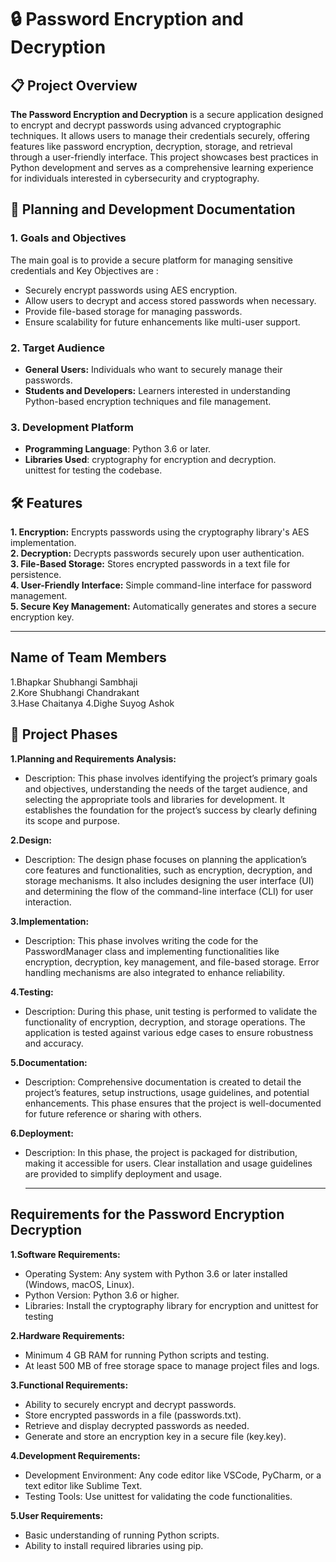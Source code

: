 # 🔒 Password Encryption and Decryption
## 📋 Project Overview

**The Password Encryption and Decryption** is a secure application designed to encrypt and decrypt passwords using advanced cryptographic techniques. It allows users to manage their credentials securely, offering features like password encryption, decryption, storage, and retrieval through a user-friendly interface.
This project showcases best practices in Python development and serves as a comprehensive learning experience for individuals interested in cybersecurity and cryptography.

## 📝 Planning and Development Documentation
### 1. Goals and Objectives
The main goal is to provide a secure platform for managing sensitive credentials and Key Objectives are :
- Securely encrypt passwords using AES encryption.
- Allow users to decrypt and access stored passwords when necessary.
- Provide file-based storage for managing passwords.
- Ensure scalability for future enhancements like multi-user support.
 ### 2. Target Audience
- **General Users:** Individuals who want to securely manage their passwords.
- **Students and Developers:** Learners interested in understanding Python-based encryption techniques and file management.
 ### 3. Development Platform
- **Programming Language**: Python 3.6 or later.
- **Libraries Used**:
 cryptography for encryption and decryption.  
 unittest for testing the codebase.

## 🛠️ Features
**1. Encryption:** Encrypts passwords using the cryptography library's AES implementation.  
**2. Decryption:** Decrypts passwords securely upon user authentication.  
**3. File-Based Storage:** Stores encrypted passwords in a text file for persistence.  
**4. User-Friendly Interface:** Simple command-line interface for password management.  
**5. Secure Key Management:** Automatically generates and stores a secure encryption key.  

---
## Name of Team Members
 1.Bhapkar Shubhangi Sambhaji  
 2.Kore Shubhangi Chandrakant  
 3.Hase Chaitanya 
 4.Dighe Suyog Ashok 

## 📌 Project Phases
**1.Planning and Requirements Analysis:**
- Description: This phase involves identifying the project’s primary goals and objectives, understanding the needs of the target audience, and selecting the appropriate tools and libraries for development. It 
  establishes the foundation for the project’s success by clearly defining its scope and purpose.
  
 **2.Design:**
- Description: The design phase focuses on planning the application’s core features and functionalities, such as encryption, decryption, and storage mechanisms. It also includes designing the user interface (UI) 
  and determining the flow of the command-line interface (CLI) for user interaction.
  
 **3.Implementation:**
- Description: This phase involves writing the code for the PasswordManager class and implementing functionalities like encryption, decryption, key management, and file-based storage. Error handling mechanisms 
  are also integrated to enhance reliability.
  
 **4.Testing:**
- Description: During this phase, unit testing is performed to validate the functionality of encryption, decryption, and storage operations. The application is tested against various edge cases to ensure 
  robustness and accuracy.
  
 **5.Documentation:**  
- Description: Comprehensive documentation is created to detail the project’s features, setup instructions, usage guidelines, and potential enhancements. This phase ensures that the project is well-documented for 
  future reference or sharing with others.
  
 **6.Deployment:**
- Description: In this phase, the project is packaged for distribution, making it accessible for users. Clear installation and usage guidelines are provided to simplify deployment and usage.

  ---
##  Requirements for the Password Encryption Decryption
**1.Software Requirements:**
- Operating System: Any system with Python 3.6 or later installed (Windows, macOS, Linux).
- Python Version: Python 3.6 or higher.
- Libraries: Install the cryptography library for encryption and unittest for testing

**2.Hardware Requirements:**
- Minimum 4 GB RAM for running Python scripts and testing.
- At least 500 MB of free storage space to manage project files and logs.

**3.Functional Requirements:**
- Ability to securely encrypt and decrypt passwords.
- Store encrypted passwords in a file (passwords.txt).
- Retrieve and display decrypted passwords as needed.
- Generate and store an encryption key in a secure file (key.key).

**4.Development Requirements:**
- Development Environment: Any code editor like VSCode, PyCharm, or a text editor like Sublime Text.
- Testing Tools: Use unittest for validating the code functionalities.
  
**5.User Requirements:**
- Basic understanding of running Python scripts.
- Ability to install required libraries using pip.







